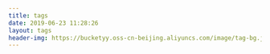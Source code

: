 ```yaml
---
title: tags
date: 2019-06-23 11:28:26
layout: tags
header-img: https://bucketyy.oss-cn-beijing.aliyuncs.com/image/tag-bg.jpg
---
```

